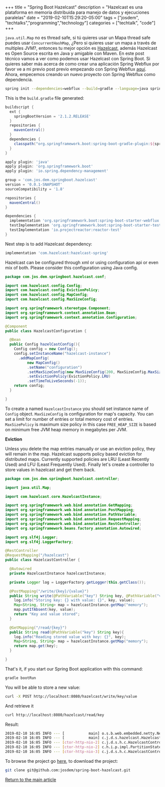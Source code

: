 +++
title =  "Spring Boot Hazelcast"
description = "Hazelcast es una plataforma en memoria distribuida para manejo de datos y ejecuciones paralelas"
date = "2019-02-10T15:29:20-05:00"
tags = ["josdem", "techtalks","programming","technology"]
categories = ["techtalk", "code"]
+++

`java.util.Map` no es thread safe, si tú quieres usar un Mapa thread safe puedes usar `ConcurrentHashMap`, ¿Pero si quieres usar un mapa a través de multiples JVM?, entonces tu mejor opción es [Hazelcast](https://hazelcast.org/), además Hazelcast es Open Source escrita en Java y amigable con Maven. En este post técnico vamos a ver como podemos usar Hazelcast con Spring Boot. Si quieres saber más acerca de como crear una aplicación Spring Webflux por favor ve a mi previo post previo empezando con Spring Webflux [aquí](/techtalk/spring/spring_webflux_basics). Ahora, empecemos creando un nuevo proyecto con Spring Webflux como dependencia.

```bash
spring init --dependencies=webflux --build=gradle --language=java spring-boot-hazelcast
```

This is the `build.gradle` file generated:

```groovy
buildscript {
  ext {
    springBootVersion = '2.1.2.RELEASE'
  }
  repositories {
    mavenCentral()
  }
  dependencies {
    classpath("org.springframework.boot:spring-boot-gradle-plugin:${springBootVersion}")
  }
}

apply plugin: 'java'
apply plugin: 'org.springframework.boot'
apply plugin: 'io.spring.dependency-management'

group = 'com.jos.dem.springboot.hazelcast'
version = '0.0.1-SNAPSHOT'
sourceCompatibility = '1.8'

repositories {
  mavenCentral()
}

dependencies {
  implementation 'org.springframework.boot:spring-boot-starter-webflux'
  testImplementation 'org.springframework.boot:spring-boot-starter-test'
  testImplementation 'io.projectreactor:reactor-test'
}
```

Next step is to add Hazelcast dependency:

```groovy
implementation 'com.hazelcast:hazelcast-spring'
```

Hazelcast can be configured through xml or using configuration api or even mix of both. Please consider this configuration using Java config.

```java
package com.jos.dem.springboot.hazelcast.conf;

import com.hazelcast.config.Config;
import com.hazelcast.config.EvictionPolicy;
import com.hazelcast.config.MapConfig;
import com.hazelcast.config.MaxSizeConfig;

import org.springframework.stereotype.Component;
import org.springframework.context.annotation.Bean;
import org.springframework.context.annotation.Configuration;

@Component
public class HazelcastConfiguration {

  @Bean
  public Config hazelCastConfig(){
    Config config = new Config();
    config.setInstanceName("hazelcast-instance")
      .addMapConfig(
          new MapConfig()
          .setName("configuration")
          .setMaxSizeConfig(new MaxSizeConfig(200, MaxSizeConfig.MaxSizePolicy.FREE_HEAP_SIZE))
          .setEvictionPolicy(EvictionPolicy.LRU)
          .setTimeToLiveSeconds(-1));
    return config;
  }

}
```

To create a named `HazelcastInstance` you should set instance name of `Config` object. `MaxSizeConfig` is configuration for map's capacity. You can set a limit for number of entries or total memory cost of entries. `MaxSizePolicy` is maximum size policy in this case `FREE_HEAP_SIZE` is based on minimum free JVM heap memory in megabytes per JVM.

**Eviction**

Unless you delete the map entries manually or use an eviction policy, they will remain in the map. Hazelcast supports policy based eviction for distributed maps. Currently supported policies are LRU (Least Recently Used) and LFU (Least Frequently Used). Finally let's create a controller to store values in hazelcast and get them back.

```java
package com.jos.dem.springboot.hazelcast.controller;

import java.util.Map;

import com.hazelcast.core.HazelcastInstance;

import org.springframework.web.bind.annotation.GetMapping;
import org.springframework.web.bind.annotation.PostMapping;
import org.springframework.web.bind.annotation.PathVariable;
import org.springframework.web.bind.annotation.RequestMapping;
import org.springframework.web.bind.annotation.RestController;
import org.springframework.beans.factory.annotation.Autowired;

import org.slf4j.Logger;
import org.slf4j.LoggerFactory;

@RestController
@RequestMapping("/hazelcast")
public class HazelcastController {

  @Autowired
  private HazelcastInstance hazelcastInstance;

  private Logger log = LoggerFactory.getLogger(this.getClass());

  @PostMapping("/write/{key}/{value}")
  public String write(@PathVariable("key") String key, @PathVariable("value") String value) {
    log.info("Storing key: {} with value: {}", key, value);
    Map<String, String> map = hazelcastInstance.getMap("memory");
    map.putIfAbsent(key, value);
    return "Key and value stored";
  }

  @GetMapping("/read/{key}")
  public String read(@PathVariable("key") String key){
    log.info("Reading stored value with key: {}", key);
    Map<String, String> map = hazelcastInstance.getMap("memory");
    return map.get(key);
  }

}
```

That's it, if you start our Spring Boot application with this command:

```bash
gradle bootRun
```

You will be able to store a new value:

```bash
curl -X POST http://localhost:8080/hazelcast/write/key/value
```

And retrieve it

```bash
curl http://localhost:8080/hazelcast/read/key
```

Result:

```bash
2019-02-10 16:05 INFO --- [           main] o.s.b.web.embedded.netty.NettyWebServer : Netty started on port(s): 8080
2019-02-10 16:05 INFO --- [           main] c.j.d.s.hazelcast.HazelcastApplication  : Started HazelcastApplication in 6.08 seconds (JVM running for 6.459)
2019-02-10 16:05 INFO --- [ctor-http-nio-2] c.j.d.s.h.c.HazelcastController         : Storing key: key with value: value
2019-02-10 16:05 INFO --- [ctor-http-nio-2] c.h.i.p.impl.PartitionStateManager      : [192.168.0.8]:5701 [dev] [3.11.1] Initializing cluster partition table arrangement...
2019-02-10 16:05 INFO --- [ctor-http-nio-3] c.j.d.s.h.c.HazelcastController         : Reading stored value with key: key
```

To browse the project go [here](https://github.com/josdem/spring-boot-hazelcast), to download the project:

```bash
git clone git@github.com:josdem/spring-boot-hazelcast.git
```


[Return to the main article](/techtalk/spring#Spring_Boot_Reactive)
